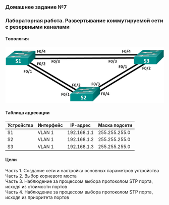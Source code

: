 ### Домашнее задание №7
### Лабораторная работа. Развертывание коммутируемой сети с резервными каналами
	
#### Топология

 ![](https://github.com/MikhailKhudiakov/Otus---Network-Engineer-Basic/blob/main/labs/DZ7/%D1%82%D0%BE%D0%BF%D0%BE%D0%BB%D0%BE%D0%B3%D0%B8%D1%8F%20%D0%B4%D0%B77.bmp)
 
#### Таблица адресации
Устройство |	Интерфейс |	IP-адрес	| Маска подсети 
---|---|---|---
S1	| VLAN 1 |	192.168.1.1 |	255.255.255.0 
S2	| VLAN 1 |  192.168.1.2 |	255.255.255.0 
S3	| VLAN 1 |	192.168.1.3 |	255.255.255.0 
	
  #### Цели  
Часть 1. Создание сети и настройка основных параметров устройства   
Часть 2. Выбор корневого моста  
Часть 3. Наблюдение за процессом выбора протоколом STP порта, исходя из стоимости портов  
Часть 4. Наблюдение за процессом выбора протоколом STP порта, исходя из приоритета портов  
